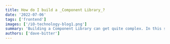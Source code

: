 ```yaml
---
title: How do I build a _Component Library_?
date: '2022-07-06'
tags: ['frontend']
images: ['/iO-technology-blog1.png']
summary: 'Building a Component Library can get quite complex. In this series I will take you from start to finish in setting up a scalable project that will help you with package management, documenting, testing and more!'
authors: ['dave-bitter']
---
```

